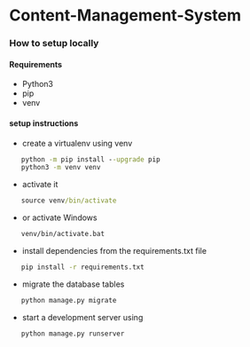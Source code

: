 # Content-Management-System


### How to setup locally
#### Requirements

- Python3
- pip
- venv


#### setup instructions

- create   a virtualenv using venv
```cmd
   python -m pip install --upgrade pip
   python3 -m venv venv
   ```
- activate it 
```cmd
   source venv/bin/activate
   ```
- or activate Windows
```cmd
   venv/bin/activate.bat
   ```
- install dependencies from the requirements.txt file
```cmd
   pip install -r requirements.txt
   ```

- migrate the database tables
```cmd
   python manage.py migrate
   ```
- start a development server using 
```cmd
   python manage.py runserver
   ```
